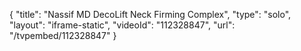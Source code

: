 {
    "title": "Nassif MD DecoLift Neck Firming Complex",
    "type": "solo",
    "layout": "iframe-static",
    "videoId": "112328847",
    "url": "\/tvpembed\/112328847"
}